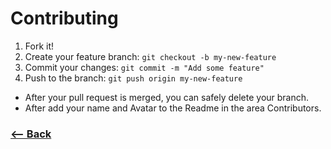 # Contributing

1.  Fork it!
2.  Create your feature branch: `git checkout -b my-new-feature`
3.  Commit your changes: `git commit -m "Add some feature"`
4.  Push to the branch: `git push origin my-new-feature`

- After your pull request is merged, you can safely delete your branch.
- After add your name and Avatar to the Readme in the area Contributors.

### [<-- Back](https://github.com/mariorodeghiero/iwant-style)
